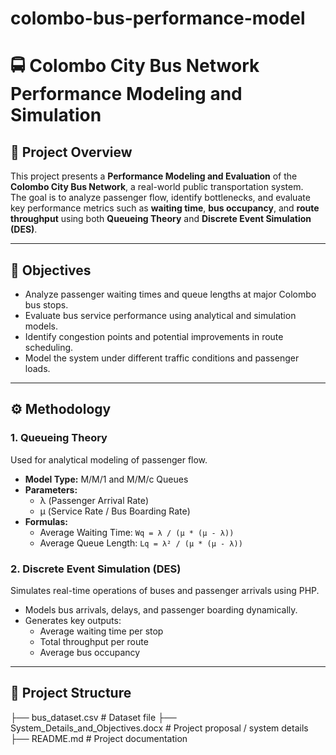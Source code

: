 # colombo-bus-performance-model
# 🚍 Colombo City Bus Network Performance Modeling and Simulation

## 📘 Project Overview
This project presents a **Performance Modeling and Evaluation** of the **Colombo City Bus Network**, a real-world public transportation system.  
The goal is to analyze passenger flow, identify bottlenecks, and evaluate key performance metrics such as **waiting time**, **bus occupancy**, and **route throughput** using both **Queueing Theory** and **Discrete Event Simulation (DES)**.

---

## 🎯 Objectives
- Analyze passenger waiting times and queue lengths at major Colombo bus stops.  
- Evaluate bus service performance using analytical and simulation models.  
- Identify congestion points and potential improvements in route scheduling.  
- Model the system under different traffic conditions and passenger loads.  

---

## ⚙️ Methodology

### **1. Queueing Theory**
Used for analytical modeling of passenger flow.
- **Model Type:** M/M/1 and M/M/c Queues  
- **Parameters:**
  - λ (Passenger Arrival Rate)
  - μ (Service Rate / Bus Boarding Rate)
- **Formulas:**
  - Average Waiting Time:  `Wq = λ / (μ * (μ - λ))`
  - Average Queue Length:  `Lq = λ² / (μ * (μ - λ))`

### **2. Discrete Event Simulation (DES)**
Simulates real-time operations of buses and passenger arrivals using PHP.
- Models bus arrivals, delays, and passenger boarding dynamically.
- Generates key outputs:
  - Average waiting time per stop
  - Total throughput per route
  - Average bus occupancy

---

## 📂 Project Structure
├── bus_dataset.csv # Dataset file
├── System_Details_and_Objectives.docx # Project proposal / system details
├── README.md # Project documentation
